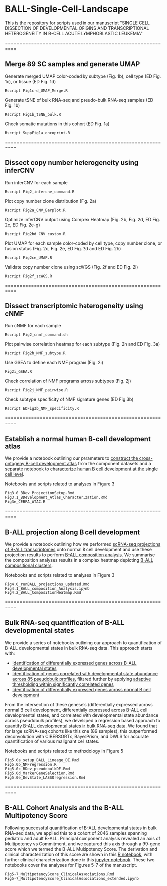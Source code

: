 # BALL-Single-Cell-Landscape

This is the repository for scripts used in our manuscript "SINGLE CELL DISSECTION OF DEVELOPMENTAL ORIGINS AND TRANSCRIPTIONAL HETEROGENEITY IN B-CELL ACUTE LYMPHOBLASTIC LEUKEMIA"


==========================================================
## Merge 89 SC samples and generate UMAP

Generate merged UMAP color-coded by subtype (Fig. 1b), cell type (ED Fig. 1c), or tissue (ED Fig. 1d)
```
Rscript Fig1c-d_UMAP_Merge.R
```

Generate tSNE of bulk RNA-seq and pseudo-bulk RNA-seq samples (ED Fig. 1b)
```
Rscript Fig1b_tSNE_bulk.R
```

Check somatic mutations in this cohort (ED Fig. 1a)
```
Rscript SuppFig1a_oncoprint.R
```

==========================================================
## Dissect copy number heterogeneity using inferCNV

Run inferCNV for each sample
```
Rscript Fig2_infercnv_command.R
```

Plot copy number clone distribution (Fig. 2a)
```
Rscript Fig2a_CNV_Barplot.R
```

Optimize inferCNV output using Complex Heatmap (Fig. 2b, Fig. 2d, ED Fig. 2c, ED Fig. 2e-g)
```
Rscript Fig2bd_CNV_custom.R
```

Plot UMAP for each sample color-coded by cell type, copy number clone, or fusion status (Fig. 2c, Fig. 2e, ED Fig. 2d and ED Fig. 2h)
```
Rscript Fig2ce_UMAP.R
```

Validate copy number clone using scWGS (Fig. 2f and ED Fig. 2i)
```
Rscript Fig2f_scWGS.R
```

==========================================================
## Dissect transcriptomic heterogeneity using cNMF

Run cNMF for each sample
```
Rscript Fig2_cnmf_command.sh
```

Plot pairwise correlation heatmap for each subtype (Fig. 2h and ED Fig. 3a)
```
Rscript Fig2h_NMF_subtype.R
```

Use GSEA to define each NMF program (Fig. 2i)
```
Fig2i_GSEA.R 
```

Check correlation of NMF programs across subtypes (Fig. 2j)
```
Rscript Fig2j_NMF_pairwise.R
```

Check subtype specificity of NMF signature genes (ED Fig.3b)
```
Rscript EDFig3b_NMF_specificity.R
```

==========================================================
## Establish a normal human B-cell development atlas

We provide a notebook outlining our parameters to [construct the cross-ontogeny B-cell development atlas](https://htmlpreview.github.io/?https://github.com/gaoqs313/BALL-Single-Cell-Landscape/blob/main/Fig3.0_BDev_ProjectionSetup.nb.html) from the component datasets and a separate notebook to [characterize human B cell development at the single cell level](https://htmlpreview.github.io/?https://github.com/gaoqs313/BALL-Single-Cell-Landscape/blob/main/Fig3.1_BDevelopment_Atlas_Characterization.nb.html). 

Notebooks and scripts related to analyses in Figure 3 
```
Fig3.0_BDev_ProjectionSetup.Rmd
Fig3.1_BDevelopment_Atlas_Characterization.Rmd
Fig3e_CEBPA_ATAC.R
```

==========================================================
## B-ALL projection along B cell development

We provide a notebook outlining how we performed [scRNA-seq projections of B-ALL transcriptomes](https://htmlpreview.github.io/?https://github.com/gaoqs313/BALL-Single-Cell-Landscape/blob/main/Fig4.0_runBALL_projections_updated.nb.html) onto normal B cell development and use these projection results to perform [B-ALL composition analysis](https://github.com/gaoqs313/BALL-Single-Cell-Landscape/blob/main/Fig4.1_BALL_composition_Analysis.ipynb). We summarise the composition analyses results in a complex heatmap depicting [B-ALL compositional clusters](https://htmlpreview.github.io/?https://github.com/gaoqs313/BALL-Single-Cell-Landscape/blob/main/Fig4.2_BALL_CompositionHeatmap.nb.html).

Notebooks and scripts related to analyses in Figure 3 
```
Fig4.0_runBALL_projections_updated.Rmd
Fig4.1_BALL_composition_Analysis.ipynb
Fig4.2_BALL_CompositionHeatmap.Rmd
```

==========================================================
## Bulk RNA-seq quantification of B-ALL developmental states

We provide a series of notebooks outlining our approach to quantification of B-ALL developmental states in bulk RNA-seq data. This approach starts with: 
 - [Identification of differentially expressed genes across B-ALL developmental states](https://htmlpreview.github.io/?https://github.com/gaoqs313/BALL-Single-Cell-Landscape/blob/main/Fig5.0a_setup_BALL_Lineage_DE.nb.html)
 - [Identification of genes correlated with developmental state abundance across 85 pseudobulk profiles](https://github.com/gaoqs313/BALL-Single-Cell-Landscape/blob/main/Fig5.0b_NMFregression.R), filtered further by applying [adaptive thresholding within significantly correlated genes](https://github.com/gaoqs313/BALL-Single-Cell-Landscape/blob/main/Fig5.0d_MarkerGeneSelection.nb.html)
 - [Identification of differentially expressed genes across normal B cell development](https://github.com/gaoqs313/BALL-Single-Cell-Landscape/blob/main/Fig5.0c_BDev_pseudobulkDE.nb.html)

From the intersection of these genesets (differentially expressed across normal B cell development, differentially expressed across B-ALL cell developmental states, and correlated with developmental state abundance across pseudobulk profiles), we developed a regression based approach to [quantify B-ALL developmental states in bulk RNA-seq data](https://htmlpreview.github.io/?https://github.com/gaoqs313/BALL-Single-Cell-Landscape/blob/main/Fig5.0e_DevState_LASSOregression.nb.html). We found that for large scRNA-seq cohorts like this one (89 samples), this outperformed deconvolution with CIBERSORTx, BayesPrism, and DWLS for accurate quantification of various malignant cell states.

Notebooks and scripts related to methodology in Figure 5
```
Fig5.0a_setup_BALL_Lineage_DE.Rmd
Fig5.0b_NMFregression.R
Fig5.0c_BDev_pseudobulkDE.Rmd
Fig5.0d_MarkerGeneSelection.Rmd
Fig5.0e_DevState_LASSOregression.Rmd
```

==========================================================
## B-ALL Cohort Analysis and the B-ALL Multipotency Score 

Following successful quantification of B-ALL developmental states in bulk RNA-seq data, we applied this to a cohort of 2046 samples spanning pediatric and adult B-ALL. Principal component analysis revealed an axis of Multipotency vs Commitment, and we captured this axis through a 99-gene score which we termed the B-ALL Multipotency Score. The derivation and clinical characterization of this score are shown in this [R notebook](https://htmlpreview.github.io/?https://github.com/gaoqs313/BALL-Single-Cell-Landscape/blob/main/Fig5and6_MultipotencyScore_ClinicalAssociations.nb.html), with further clinical characterization done in this [jupyter notebook](https://htmlpreview.github.io/?https://github.com/gaoqs313/BALL-Single-Cell-Landscape/blob/main/Fig5and6_MultipotencyScore_ClinicalAssociations_extended.ipynb). These two notebooks cover the analyses for Figures 5-7 of the manuscript.

```
Fig5-7_MultipotencyScore_ClinicalAssociations.Rmd
Fig5-7_MultipotencyScore_ClinicalAssociations_extended.ipynb
```

